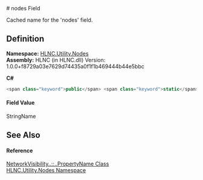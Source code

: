 ﻿<document xml:space="preserve">
<file name="F_HLNC_Utility_Nodes_NetworkVisibility_PropertyName_nodes" /># nodes Field<span id="PageHeader"> </span>


Cached name for the 'nodes' field.

<SectionTitle xml:space="preserve">

## Definition
</SectionTitle>**Namespace:** <a href="N_HLNC_Utility_Nodes">HLNC.Utility.Nodes</a>  
**Assembly:** HLNC (in HLNC.dll) Version: 1.0.0+f8729a03e7629d74435a0f1f1b469444b44e5bbc

**C#**
``` C#
<span class="keyword">public</span> <span class="keyword">static</span> <span class="keyword">readonly</span> <span class="identifier">StringName</span> <span class="identifier">nodes</span>
```

<SectionTitle xml:space="preserve">

#### Field Value
</SectionTitle><span class="noLink">StringName</span><SectionTitle xml:space="preserve">

## See Also
<span id="seeAlso"> </span></SectionTitle><SectionTitle xml:space="preserve">

#### Reference
</SectionTitle><a href="T_HLNC_Utility_Nodes_NetworkVisibility_PropertyName">NetworkVisibility<span class="languageSpecificText"><span class="cs">.</span><span class="vb">.</span><span class="cpp">::</span><span class="nu">.</span><span class="fs">.</span></span>PropertyName Class</a>  
<a href="N_HLNC_Utility_Nodes">HLNC.Utility.Nodes Namespace</a>  
</document>